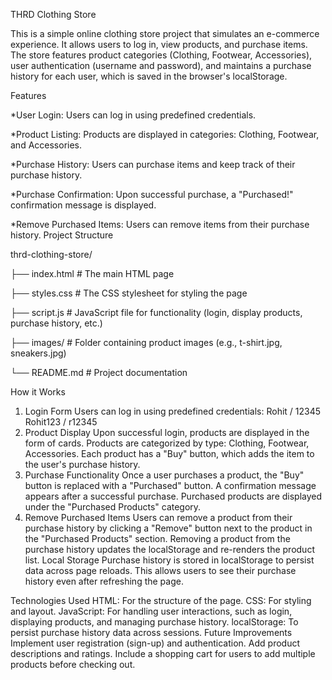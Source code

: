 THRD Clothing Store

This is a simple online clothing store project that simulates an e-commerce experience. It allows users to log in, view products, and purchase items. The store features product categories (Clothing, Footwear, Accessories), user authentication (username and password), and maintains a purchase history for each user, which is saved in the browser's localStorage.

Features

*User Login: Users can log in using predefined credentials.

*Product Listing: Products are displayed in categories: Clothing, Footwear, and Accessories.

*Purchase History: Users can purchase items and keep track of their purchase history.

*Purchase Confirmation: Upon successful purchase, a "Purchased!" confirmation message is displayed.

*Remove Purchased Items: Users can remove items from their purchase history.
Project Structure

thrd-clothing-store/


├── index.html         # The main HTML page

├── styles.css         # The CSS stylesheet for styling the page

├── script.js          # JavaScript file for functionality (login, display products, purchase history, etc.)

├── images/            # Folder containing product images (e.g., t-shirt.jpg, sneakers.jpg)

└── README.md          # Project documentation

How it Works
1. Login Form
Users can log in using predefined credentials:
Rohit / 12345
Rohit123 / r12345
2. Product Display
Upon successful login, products are displayed in the form of cards.
Products are categorized by type: Clothing, Footwear, Accessories.
Each product has a "Buy" button, which adds the item to the user's purchase history.
3. Purchase Functionality
Once a user purchases a product, the "Buy" button is replaced with a "Purchased" button.
A confirmation message appears after a successful purchase.
Purchased products are displayed under the "Purchased Products" category.
4. Remove Purchased Items
Users can remove a product from their purchase history by clicking a "Remove" button next to the product in the "Purchased Products" section.
Removing a product from the purchase history updates the localStorage and re-renders the product list.
Local Storage
Purchase history is stored in localStorage to persist data across page reloads. This allows users to see their purchase history even after refreshing the page.

Technologies Used
HTML: For the structure of the page.
CSS: For styling and layout.
JavaScript: For handling user interactions, such as login, displaying products, and managing purchase history.
localStorage: To persist purchase history data across sessions.
Future Improvements
Implement user registration (sign-up) and authentication.
Add product descriptions and ratings.
Include a shopping cart for users to add multiple products before checking out.

